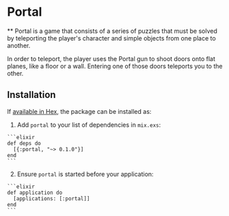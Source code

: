 # Portal

** Portal is a game that consists of a series of puzzles that must be solved by teleporting the player's character and simple objects from one place to another.

In order to teleport, the player uses the Portal gun to shoot doors onto flat planes, like a floor or a wall. Entering one of those doors teleports you to the other.

## Installation

If [available in Hex](https://hex.pm/docs/publish), the package can be installed as:

  1. Add `portal` to your list of dependencies in `mix.exs`:

    ```elixir
    def deps do
      [{:portal, "~> 0.1.0"}]
    end
    ```

  2. Ensure `portal` is started before your application:

    ```elixir
    def application do
      [applications: [:portal]]
    end
    ```

